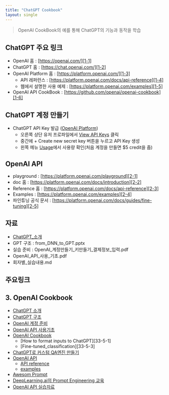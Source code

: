 ```yaml
---
title: "ChatGPT Cookbook"
layout: single
---
```


> OpenAI CookBook의 예를 통해 ChatGPT의 기능과 동작을 학습

## ChatGPT 주요 링크
* OpenAI 홈 : [https://openai.com/][1-1]
* ChatGPT 홈 : [https://chat.openai.com/][1-2]
* OpenAI Platform 홈 : [https://platform.openai.com/][1-3]
  * API 레퍼런스 : [https://platform.openai.com/docs/api-reference][1-4]
  * 웹에서 설명한 사용 예제 : [https://platform.openai.com/examples][1-5]
* OpenAI API CookBook : [https://github.com/openai/openai-cookbook][1-6]

## ChatGPT 계정 만들기
* ChatGPT API Key 발급 ([OpenAI Platform][1-3])
  * 오른쪽 상단 유저 프로파일에서 [View API Keys][1-7] 클릭
  * 중간에 + Create new secret key 버튼을 누르고 API Key 생성
  * 왼쪽 메뉴 [Usage][1-8]에서 사용량 확인(처음 계정을 만들면 $5 credit을 줌)

## OpenAI API
* playground : [https://platform.openai.com/playground][2-1]
* doc 홈 : [https://platform.openai.com/docs/introduction][2-2]
* Reference 홈 : [https://platform.openai.com/docs/api-reference][2-3]
* Examples : [https://platform.openai.com/examples][2-4]
* 파인튜닝 공식 문서 : [https://platform.openai.com/docs/guides/fine-tuning][2-5]

## 자료
* [ChatGPT_소개][r1]
* GPT 구조 : from_DNN_to_GPT.pptx
* 실습 준비 : OpenAI_계정만들기_키만들기_결제정보_입력.pdf
* OpenAI_API_사용_기초.pdf
* 회자별_실습내용.md

## 주요링크


## 3. OpenAI Cookbook
* [ChatGPT 소개][33-1]
* [ChatGPT 구조][33-2]
* [OpenAI 계정 준비][33-3]
* [OpenAI API 사용기초][33-4]
* [OpenAI Cookbook][33-5]
  * [How to format inputs to ChatGPT][33-5-1]
  * [Fine-tuned_classification][33-5-3]
* [ChatGPT로 커스텀 QA엔진 만들기][33-6]
* [OpenAI API][33-7]
  * [API reference][33-7-1]
  * [examples][33-7-2]
* [Awesom Prompt][33-8]
* [DeepLearning.ai의 Prompt Engineering 교육][33-9]
* [OpenAI API 실습자료][33-10]

[1-1]: https://openai.com/
[1-2]: https://chat.openai.com/
[1-3]: https://platform.openai.com/
[1-4]: https://platform.openai.com/docs/api-reference
[1-5]: https://platform.openai.com/examples
[1-6]: https://github.com/openai/openai-cookbook
[1-7]: https://platform.openai.com/account/api-keys
[1-8]: https://platform.openai.com/account/usage

[2-1]: https://platform.openai.com/playground
[2-2]: https://platform.openai.com/docs/introduction
[2-3]: https://platform.openai.com/docs/api-reference
[2-4]: https://platform.openai.com/examples
[2-5]: https://platform.openai.com/docs/guides/fine-tuning

[r1]: https://drive.google.com/file/d/1UmD6ij3fw236AlpLS8rSNVb58v_Varxu/view

[33-1]: https://drive.google.com/file/d/16xjN-PxjTl2eK1pGPWZ3t1osLZ4Ny73K
[33-2]: https://docs.google.com/presentation/d/171LwXWTrK6q7cDLFCT9GyT5gqoy9Kqqr
[33-3]: https://drive.google.com/file/d/16xELH8gpjXmQPj5kwNgQ69uDfDFk_5CG
[33-4]: https://drive.google.com/file/d/171miVjHEv9Gv3k4vwAIIoQEEvBBdxsjy/view?usp=drive_link
[33-5]: https://github.com/openai/openai-cookbook
[33-6]: https://drive.google.com/file/d/17CrEmVlveJkVk3o9XA4L04TM7pvuw_fw/view?usp=drive_link
[33-7]: https://platform.openai.com/
[33-7-1]: https://platform.openai.com/docs/api-reference
[33-7-2]: https://platform.openai.com/examples
[33-8]: https://prompts.chat/
[33-9]: https://learn.deeplearning.ai/chatgpt-prompt-eng
[33-10]: https://docs.google.com/presentation/d/178Jj3tLOVmHqCuBSgZ-9EaPZ99pN4MZd

